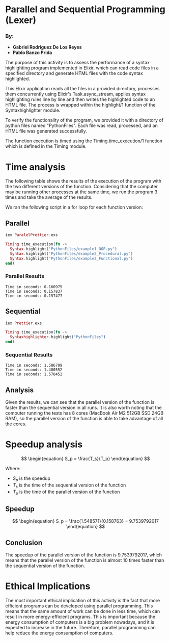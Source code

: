 # Parallel and Sequential Programming (Lexer)

### By:

- **Gabriel Rodriguez De Los Reyes**
- **Pablo Banzo Prida**

The purpose of this activity is to assess the performance of a syntax highlighting program implemented in Elixir, which can read code files in a specified directory and generate HTML files with the code syntax highlighted.

This Elixir application reads all the files in a provided directory, processes them concurrently using Elixir's Task.async_stream, applies syntax highlighting rules line by line and then writes the highlighted code to an HTML file. The process is wrapped within the highlight/1 function of the Syntaxhighlighter module.

To verify the functionality of the program, we provided it with a directory of python files named "PythonFiles". Each file was read, processed, and an HTML file was generated successfully.

The function execution is timed using the Timing.time_execution/1 function which is defined in the Timing module.

# Time analysis

The following table shows the results of the execution of the program with the
two different versions of the function. Considering that the computer may be
running other processes at the same time, we run the program 3 times and take
the average of the results.

We ran the following script in a for loop for each function version:

## **Parallel**

```elixir
iex ParalelPrettier.exs
```

```elixir
Timing.time_execution(fn ->
  Syntax.highlight("PythonFiles/example1_OOP.py")
  Syntax.highlight("PythonFiles/example2_Procedural.py")
  Syntax.highlight("PythonFiles/example3_Functional.py")
end)
```

### **Parallel Results**

```
Time in seconds: 0.160975
Time in seconds: 0.157837
Time in seconds: 0.157477
```

## **Sequential**

```elixir
iex Prettier.exs
```

```elixir
Timing.time_execution(fn ->
  Syntaxhighlighter.highlight("PythonFiles")
end)
```

### **Sequential Results**

```
Time in seconds: 1.586709
Time in seconds: 1.480552
Time in seconds: 1.578452
```

## **Analysis**

Given the results, we can see that the parallel version of the function is
faster than the sequential version in all runs. It is also worth noting that the
computer running the tests has 8 cores (MacBook Air M2 512GB SSD 24GB RAM), so
the parallel version of the function is able to take advantage of all the cores.

# Speedup analysis

$$ \begin{equation} S_p = \frac{T_s}{T_p} \end{equation} $$

Where:

- $S_p$ is the speedup
- $T_s$ is the time of the sequential version of the function
- $T_p$ is the time of the parallel version of the function

## **Speedup**

$$
\begin{equation} S_p = \frac{1.548571}{0.158763} = 9.7539792017
\end{equation}
$$

## Conclusion

The speedup of the parallel version of the function is 9.7539792017, which means
that the parallel version of the function is almost 10 times faster than the sequential
version of the function.

# Ethical Implications

The most important ethical implication of this activity is the fact that more efficient programs can be developed using parallel programming. This means that the same amount of work can be done in less time, which can result in more energy-efficient programs. This is important because the energy consumption of computers is a big problem nowadays, and it is expected to increase in the future. Therefore, parallel programming can help reduce the energy consumption of computers.

